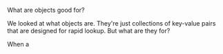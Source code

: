 What are objects good for?

We looked at what objects are. They're just collections of key-value pairs that are designed for rapid lookup. But what are they for?

When a 